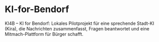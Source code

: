 # KI-for-Bendorf
KI4B – KI for Bendorf: Lokales Pilotprojekt für eine sprechende Stadt-KI (Kira), die Nachrichten zusammenfasst, Fragen beantwortet und eine Mitmach-Plattform für Bürger schafft.

